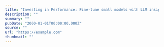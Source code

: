 ```yaml
---
title: "Investing in Performance: Fine-tune small models with LLM insights  - a CFM case study"
description: ""
summary: ""
pubDate: "2000-01-01T00:00:00.000Z"
source: ""
url: "https://example.com"
thumbnail: ""
---
```


